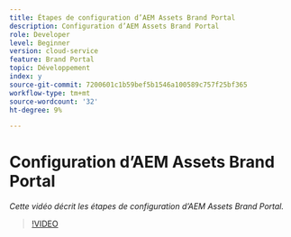 ```yaml
---
title: Étapes de configuration d’AEM Assets Brand Portal
description: Configuration d’AEM Assets Brand Portal
role: Developer
level: Beginner
version: cloud-service
feature: Brand Portal
topic: Développement
index: y
source-git-commit: 7200601c1b59bef5b1546a100589c757f25bf365
workflow-type: tm+mt
source-wordcount: '32'
ht-degree: 9%

---
```



# Configuration d’AEM Assets Brand Portal

*Cette vidéo décrit les étapes de configuration d’AEM Assets Brand Portal.*

>[!VIDEO](https://video.tv.adobe.com/v/335448?quality=9&learn=on)
